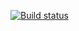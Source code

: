 [![Build status](https://ci.appveyor.com/api/projects/status/uatwi2qakm3xr29h?svg=true)](https://ci.appveyor.com/project/shayu78/ajs-ts)
